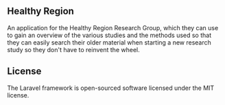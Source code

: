 ## Healthy Region
An application for the Healthy Region Research Group, which they can use to gain an overview of the various studies and the methods used so that they can easily search their older material when starting a new research study so they don't have to reinvent the wheel.

## License
The Laravel framework is open-sourced software licensed under the MIT license.
